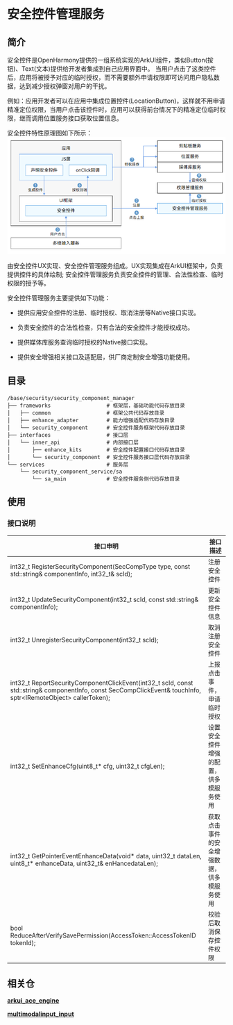 # 安全控件管理服务

## 简介

安全控件是OpenHarmony提供的一组系统实现的ArkUI组件，类似Button(按钮)、Text(文本)提供给开发者集成到自己应用界面中。
当用户点击了这类控件后，应用将被授予对应的临时授权，而不需要额外申请权限即可访问用户隐私数据，达到减少授权弹窗对用户的干扰。

例如：应用开发者可以在应用中集成位置控件(LocationButton)，这样就不用申请精准定位权限，当用户点击该控件时，应用可以获得前台情况下的精准定位临时权限，继而调用位置服务接口获取位置信息。

安全控件特性原理图如下所示：
![zh-cn_image_0000001566651300](figures/zh-cn_image_0000001566651300.png)

由安全控件UX实现、安全控件管理服务组成。UX实现集成在ArkUI框架中，负责提供控件的具体绘制; 安全控件管理服务负责安全控件的管理、合法性检查、临时权限的授予等。

安全控件管理服务主要提供如下功能：

- 提供应用安全控件的注册、临时授权、取消注册等Native接口实现。

- 负责安全控件的合法性检查，只有合法的安全控件才能授权成功。

- 提供媒体库服务查询临时授权的Native接口实现。

- 提供安全增强相关接口及适配层，供厂商定制安全增强功能使用。


## 目录

```
/base/security/security_component_manager
├── frameworks                  # 框架层，基础功能代码存放目录
│   ├── common                  # 框架公共代码存放目录
│   ├── enhance_adapter         # 能力增强适配代码存放目录
│   └── security_component      # 安全控件服务框架代码存放目录
├── interfaces                  # 接口层
│   └── inner_api               # 内部接口层
│       ├── enhance_kits        # 安全控件配置接口代码存放目录
│       └── security_component  # 安全控件服务接口层代码存放目录
└── services                    # 服务层
    └── security_component_service/sa
        └── sa_main             # 安全控件服务侧代码存放目录

```

## 使用
### 接口说明

| **接口申明** | **接口描述** |
| --- | --- |
| int32_t RegisterSecurityComponent(SecCompType type, const std::string& componentInfo, int32_t& scId); | 注册安全控件 |
| int32_t UpdateSecurityComponent(int32_t scId, const std::string& componentInfo); | 更新安全控件信息 |
| int32_t UnregisterSecurityComponent(int32_t scId); | 取消注册安全控件 |
| int32_t ReportSecurityComponentClickEvent(int32_t scId, const std::string& componentInfo, const SecCompClickEvent& touchInfo, sptr&lt;IRemoteObject&gt; callerToken); | 上报点击事件，申请临时授权 |
| int32_t SetEnhanceCfg(uint8_t* cfg, uint32_t cfgLen); | 设置安全控件增强的配置，供多模服务使用 |
| int32_t GetPointerEventEnhanceData(void* data, uint32_t dataLen, uint8_t* enhanceData, uint32_t& enHancedataLen); | 获取点击事件的安全增强数据，供多模服务使用 |
| bool ReduceAfterVerifySavePermission(AccessToken::AccessTokenID tokenId); | 校验后取消保存控件权限 |

## 相关仓

**[arkui\_ace\_engine](https://gitee.com/openharmony/arkui_ace_engine/blob/master/README_zh.md)**

**[multimodalinput\_input](https://gitee.com/openharmony/multimodalinput_input/blob/master/README_zh.md)**
